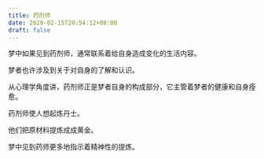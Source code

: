 ```yaml
---
title: 药剂师
date: 2020-02-15T20:54:12+08:00
draft: false
---
```


梦中如果见到药剂师，通常联系着给自身造成变化的生活内容。

梦者也许涉及到关于对自身的了解和认识。

从心理学角度讲，药剂师正是梦者自身的构成部分，它主管着梦者的健康和自身痊愈。

药剂师使人想起炼丹士。

他们把原材料提炼成成黄金。

梦中见到药师更多地指示着精神性的提炼。

